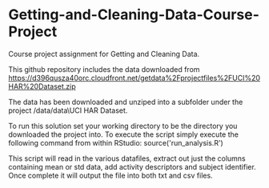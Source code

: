 Getting-and-Cleaning-Data-Course-Project
========================================

Course project assignment for Getting and Cleaning Data.

This github repository includes the data downloaded from https://d396qusza40orc.cloudfront.net/getdata%2Fprojectfiles%2FUCI%20HAR%20Dataset.zip

The data has been downloaded and unziped into a subfolder under the project /data/data\UCI HAR Dataset.  

To run this solution set your working directory to be the directory you downloaded the project into.  To execute the script simply execute the following command from within RStudio: source('run_analysis.R')

This script will read in the various datafiles, extract out just the columns containing mean or std data, add activity descriptors and subject identifier.  Once complete it will output the file into both txt and csv files.
